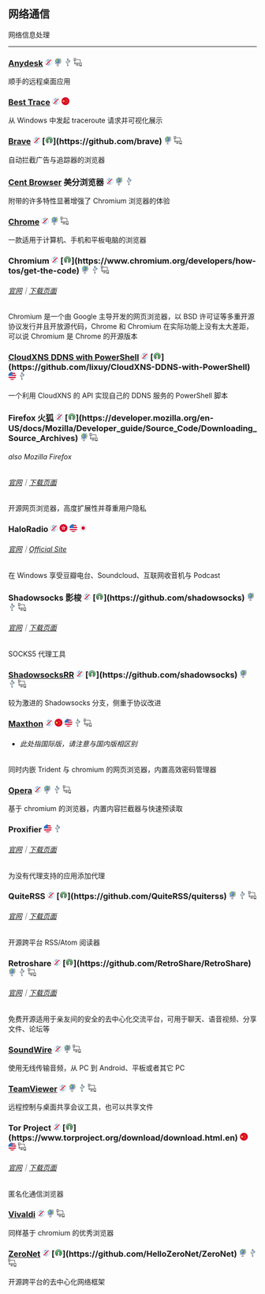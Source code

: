 ## 网络通信

网络信息处理

---

### [Anydesk](http://anydesk.com/) ![](../assets/free.png) ![](../assets/earth-globe.png) ![](../assets/usb.png) ![](../assets/multi_platform.png)

顺手的远程桌面应用

### [Best Trace](https://www.ipip.net/download.html) ![](../assets/free.png) ![](../assets/china.png)

从 Windows 中发起 traceroute 请求并可视化展示

### [Brave](https://www.brave.com/) ![](../assets/free.png) [![](../assets/open-source-icon.png "MPL 2.0@GitHub: https://github.com/brave")](https://github.com/brave) ![](../assets/earth-globe.png) ![](../assets/multi_platform.png)

自动拦截广告与追踪器的浏览器

### [Cent Browser](http://www.centbrowser.com/) 美分浏览器 ![](../assets/free.png) ![](../assets/earth-globe.png) ![](../assets/usb.png)

附带的许多特性显著增强了 Chromium 浏览器的体验

### [Chrome](https://dl.google.com) ![](../assets/free.png) ![](../assets/earth-globe.png) ![](../assets/multi_platform.png)

一款适用于计算机、手机和平板电脑的浏览器

### Chromium ![](../assets/free.png) [![](../assets/open-source-icon.png "BSD & Others@chromium.org: https://www.chromium.org/developers/how-tos/get-the-code")](https://www.chromium.org/developers/how-tos/get-the-code) ![](../assets/earth-globe.png) ![](../assets/usb.png) ![](../assets/multi_platform.png)

###### [官网](https://www.chromium.org/Home)｜[下载页面](https://www.chromium.org/getting-involved/download-chromium)

Chromium 是一个由 Google 主导开发的网页浏览器，以 BSD 许可证等多重开源协议发行并且开放源代码，Chrome 和 Chromium 在实际功能上没有太大差距，可以说 Chromium 是 Chrome 的开源版本

### [CloudXNS DDNS with PowerShell](https://03k.org/cloudxns-api-ddns.html) ![](../assets/free.png) [![](../assets/open-source-icon.png "MIT@GitHub: https://github.com/lixuy/CloudXNS-DDNS-with-PowerShell")](https://github.com/lixuy/CloudXNS-DDNS-with-PowerShell) ![](../assets/united-states.png) ![](../assets/usb.png)

一个利用 CloudXNS 的 API 实现自己的 DDNS 服务的 PowerShell 脚本

### Firefox 火狐 ![](../assets/free.png) [![](../assets/open-source-icon.png "MPL@mozilla.org: https://developer.mozilla.org/en-US/docs/Mozilla/Developer_guide/Source_Code/Downloading_Source_Archives")](https://developer.mozilla.org/en-US/docs/Mozilla/Developer_guide/Source_Code/Downloading_Source_Archives) ![](../assets/earth-globe.png) ![](../assets/multi_platform.png)

###### also Mozilla Firefox

###### [官网](https://www.mozilla.org)｜[下载页面](https://www.mozilla.org/en-US/firefox/all/)

开源网页浏览器，高度扩展性并尊重用户隐私

### HaloRadio ![](../assets/free.png) ![](../assets/hong-kong.png) ![](../assets/united-states.png) ![](../assets/japan.png)

###### [官网](https://www.icyarrow.com/haloradio/)｜[Official Site](https://www.douban.com/note/561310960/)

在 Windows 享受豆瓣电台、Soundcloud、互联网收音机与 Podcast

### Shadowsocks 影梭 ![](../assets/free.png) [![](../assets/open-source-icon.png "APL 2.0/GPL 3.0/LGPL 3.0@GitHub: https://github.com/shadowsocks")](https://github.com/shadowsocks) ![](../assets/earth-globe.png) ![](../assets/usb.png) ![](../assets/multi_platform.png)

###### [官网](https://shadowsocks.org/en/index.html)｜[下载页面](https://shadowsocks.org/en/download/clients.html)

SOCKS5 代理工具

### [ShadowsocksRR](https://github.com/shadowsocksrr/shadowsocksr-csharp/) ![](../assets/free.png) [![](../assets/open-source-icon.png "GPL 3.0@GitHub: https://github.com/shadowsocks")](https://github.com/shadowsocks) ![](../assets/earth-globe.png) ![](../assets/usb.png) ![](../assets/multi_platform.png)

较为激进的 Shadowsocks 分支，侧重于协议改进

### [Maxthon](http://www.maxthon.com/mx5/) ![](../assets/free.png) ![](../assets/china.png) ![](../assets/united-states.png) ![](../assets/usb.png) ![](../assets/multi_platform.png)

* ###### 此处指国际版，请注意与国内版相区别

同时内嵌 Trident 与 chromium 的网页浏览器，内置高效密码管理器

### [Opera](http://www.opera.com/) ![](../assets/free.png) ![](../assets/earth-globe.png) ![](../assets/usb.png) ![](../assets/multi_platform.png)

基于 chromium 的浏览器，内置内容拦截器与快速预读取

### Proxifier ![](../assets/united-states.png) ![](../assets/usb.png)

###### [官网](http://proxifier.com/)｜[下载页面](http://proxifier.com/download.htm)

为没有代理支持的应用添加代理

### QuiteRSS ![](../assets/free.png) [![](../assets/open-source-icon.png "GPL 3.0@GitHub: https://github.com/QuiteRSS/quiterss")](https://github.com/QuiteRSS/quiterss) ![](../assets/earth-globe.png) ![](../assets/usb.png) ![](../assets/multi_platform.png)

###### [官网](https://quiterss.org/)｜[下载页面](https://quiterss.org/en/download)

开源跨平台 RSS/Atom 阅读器

### Retroshare ![](../assets/free.png) [![](../assets/open-source-icon.png "GPL 2.0@GitHub: https://github.com/RetroShare/RetroShare")](https://github.com/RetroShare/RetroShare) ![](../assets/earth-globe.png) ![](../assets/usb.png) ![](../assets/multi_platform.png)

###### [官网](http://retroshare.net/)｜[下载页面](http://retroshare.net/downloads.html)

免费开源适用于亲友间的安全的去中心化交流平台，可用于聊天、语音视频、分享文件、论坛等

### [SoundWire](http://georgielabs.net/) ![](../assets/free.png) ![](../assets/earth-globe.png) ![](../assets/multi_platform.png)

使用无线传输音频，从 PC 到 Android、平板或者其它 PC

### [TeamViewer](http://www.teamviewer.com/) ![](../assets/free.png) ![](../assets/earth-globe.png) ![](../assets/usb.png) ![](../assets/multi_platform.png)

远程控制与桌面共享会议工具，也可以共享文件

### Tor Project ![](../assets/free.png) [![](../assets/open-source-icon.png "BSD/MIT@torproject.org: https://www.torproject.org/download/download.html.en")](https://www.torproject.org/download/download.html.en) ![](../assets/china.png) ![](../assets/united-states.png) ![](../assets/multi_platform.png)

###### [官网](https://www.torproject.org/)｜[下载页面](https://www.torproject.org/download/download.html.en)

匿名化通信浏览器

### [Vivaldi](https://vivaldi.com/) ![](../assets/free.png) ![](../assets/earth-globe.png) ![](../assets/multi_platform.png)

同样基于 chromium 的优秀浏览器

### [ZeroNet](https://zeronet.io/) ![](../assets/free.png) [![](../assets/open-source-icon.png "GPL 2.0@GitHub: https://github.com/HelloZeroNet/ZeroNet")](https://github.com/HelloZeroNet/ZeroNet) ![](../assets/earth-globe.png) ![](../assets/usb.png) ![](../assets/multi_platform.png)

开源跨平台的去中心化网络框架
